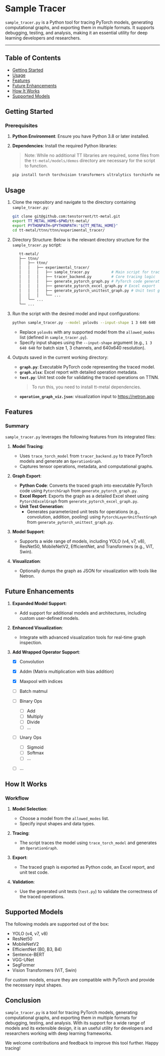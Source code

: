 # Sample Tracer

`sample_tracer.py` is a Python tool for tracing PyTorch models, generating computational graphs, and exporting them in multiple formats. It supports debugging, testing, and analysis, making it an essential utility for deep learning developers and researchers.

---

## Table of Contents
- [Getting Started](#getting-started)
- [Usage](#usage)
- [Features](#features)
- [Future Enhancements](#future-enhancements)
- [How It Works](#how-it-works)
- [Supported Models](#supported-models)


## Getting Started

### Prerequisites
1. **Python Environment**: Ensure you have Python 3.8 or later installed.
2. **Dependencies**: Install the required Python libraries:
    > Note: While no additional TT libraries are required, some files from the `tt-metal/models/demos` directory are necessary for the script to function.

   ```bash
   pip install torch torchvision transformers ultralytics torchinfo networkx xlsxwriter black
   ```

## Usage
1. Clone the repository and navigate to the directory containing `sample_tracer.py`:

   ```bash
   git clone git@github.com:tenstorrent/tt-metal.git
   export TT_METAL_HOME=$PWD/tt-metal/
   export PYTHONPATH=$PYTHONPATH:"${TT_METAL_HOME}"
   cd tt-metal/ttnn/ttnn/experimental_tracer/
   ```

2. Directory Structure: Below is the relevant directory structure for the `sample_tracer.py` script:

   ```bash
      tt-metal/
      ├── ttnn/
      │   ├── ttnn/
      │   │   ├── experimental_tracer/
      │   │   │   ├── sample_tracer.py          # Main script for tracing
      │   │   │   ├── tracer_backend.py         # Core tracing logic
      │   │   │   ├── generate_pytorch_graph.py # PyTorch code generation
      │   │   │   ├── generate_pytorch_excel_graph.py # Excel export
      │   │   │   ├── generate_pytorch_unittest_graph.py # Unit test generation
      │   │   │   └── ...
      │   └── ...
      └── ...
   ```

3. Run the script with the desired model and input configurations:

   ```bash
   python sample_tracer.py --model yolov8s --input-shape 1 3 640 640
   ```

   - Replace `yolov8s` with any supported model from the `allowed_modes` list (defined in `sample_tracer.py`).
   - Specify input shapes using the `--input-shape` argument (e.g., `1 3 640 640` for batch size 1, 3 channels, and 640x640 resolution).

4. Outputs saved in the current working directory:
   - **`graph.py`**: Executable PyTorch code representing the traced model.
   - **`graph.xlsx`**: Excel report with detailed operation metadata.
   - **`test.py`**: Unit test code for validating the traced operations on TTNN.
      > To run this, you need to install tt-metal dependencies.
   - **`operation_graph_viz.json`**: visualization input to https://netron.app

## Features

### Summary
`sample_tracer.py` leverages the following features from its integrated files:
1. **Model Tracing**:
   - Uses `trace_torch_model` from `tracer_backend.py` to trace PyTorch models and generate an `OperationGraph`.
   - Captures tensor operations, metadata, and computational graphs.

2. **Graph Export**:
   - **Python Code**: Converts the traced graph into executable PyTorch code using `PytorchGraph` from `generate_pytorch_graph.py`.
   - **Excel Report**: Exports the graph as a detailed Excel sheet using `PytorchExcelGraph` from `generate_pytorch_excel_graph.py`.
   - **Unit Test Generation**:
      - Generates parameterized unit tests for operations (e.g., convolution, addition, pooling) using `PytorchLayerUnitTestGraph` from `generate_pytorch_unittest_graph.py`.

4. **Model Support**:
   - Supports a wide range of models, including YOLO (v4, v7, v8), ResNet50, MobileNetV2, EfficientNet, and Transformers (e.g., ViT, Swin).

5. **Visualization**:
   - Optionally dumps the graph as JSON for visualization with tools like Netron.

## Future Enhancements

1. **Expanded Model Support**:
   - Add support for additional models and architectures, including custom user-defined models.

2. **Enhanced Visualization**:
   - Integrate with advanced visualization tools for real-time graph inspection.

3. **Add Wrapped Operator Support**:

   - [x] Convolution
   - [x] Addm (Matrix multiplication with bias addition)
   - [x] Maxpool with indices
   - [ ] Batch matmul
   - [ ] Binary Ops
     - [ ] Add
     - [ ] Multiply
     - [ ] Divide
     - [ ] ...
   - [ ] Unary Ops
     - [ ] Sigmoid
     - [ ] Softmax
     - [ ] ...
   - [ ] ...



## How It Works

### Workflow
1. **Model Selection**:
   - Choose a model from the `allowed_modes` list.
   - Specify input shapes and data types.

2. **Tracing**:
   - The script traces the model using `trace_torch_model` and generates an `OperationGraph`.

3. **Export**:
   - The traced graph is exported as Python code, an Excel report, and unit test code.

4. **Validation**:
   - Use the generated unit tests (`test.py`) to validate the correctness of the traced operations.

## Supported Models

The following models are supported out of the box:
- YOLO (v4, v7, v8)
- ResNet50
- MobileNetV2
- EfficientNet (B0, B3, B4)
- Sentence-BERT
- VGG-UNet
- SegFormer
- Vision Transformers (ViT, Swin)

For custom models, ensure they are compatible with PyTorch and provide the necessary input shapes.

## Conclusion

`sample_tracer.py` is a tool for tracing PyTorch models, generating computational graphs, and exporting them in multiple formats for debugging, testing, and analysis. With its support for a wide range of models and its extensible design, it is an useful utility for developers and researchers working with deep learning frameworks.

We welcome contributions and feedback to improve this tool further. Happy tracing!
